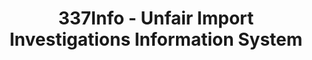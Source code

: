 ---
bigquery: https://console.cloud.google.com/bigquery?p=patents-public-data&d=usitc_investigations&page=dataset&project=sheets-management-319211
citation: US International Trade Commission 337Info Unfair Import Investigations Information
  System
contributors: US International Trade Comission
cost: None
description: US International Trade Commission 337Info Unfair Import Investigations
  Information System contains data on investigations done under Section 337. Section
  337 declares the infringement of certain statutory intellectual property rights
  and other forms of unfair competition in import trade to be unlawful practices.
  Most Section 337 investigations involve allegations of patent or registered trademark
  infringement.
documentation: FAQ and tutorial available on the site
last_edit: 04/12/2022, 14:42:32
location: https://pubapps2.usitc.gov/337external/
maintained_by: US International Trade Comission
schema_fields:
- finalDetViolation
- copyrightNumbers
- scheduledEndDateEvidHear
- finalIdOnViolationIssue
- finalIdOnViolationDue
- docketNo
- startDateMarkmanHearing
- teoIdIssueDate
- issueDateOtherNonFinal
- complainant
- invUnfairAct
- teoIdDueDate
- title
- currentActiveALJ
- id
- investigationType
- respondent
- endDateMarkmanHearing
- teoReliefGranted
- actualEndDateEvidHear
- dateComplaintFiled
- dateCreated
- teoProceedingInvolved
- htsNumbers
- lastUpdated
- patentNumbers
- cafcAppeals
- finalDetNoViolation
- scheduledStartDateEvidHear
- aljAssigned
- publication_number
- trademarkNumbers
- investigationNo
- ouiiAttorney
- internalRemand
- ouiiParticipation
- actualStartDateEvidHear
- gcAttorney
- dateOfPublicationFrNotice
- investigationTermDate
- markmanHearing
- targetDate
- patentNumber
- currentStatus
shortname: unfair_import_investigations
tags:
- import
- legal
- trade
timeframe: 2008-2021 (prior to 2008 downloadable as a JSON file)
title: 337Info - Unfair Import Investigations Information System
uuid: 2721f5ec-e599-4890-9265-9706719fc71e
---